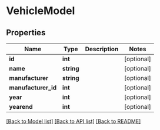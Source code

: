 # VehicleModel

## Properties
Name | Type | Description | Notes
------------ | ------------- | ------------- | -------------
**id** | **int** |  | [optional] 
**name** | **string** |  | [optional] 
**manufacturer** | **string** |  | [optional] 
**manufacturer_id** | **int** |  | [optional] 
**year** | **int** |  | [optional] 
**yearend** | **int** |  | [optional] 

[[Back to Model list]](../README.md#documentation-for-models) [[Back to API list]](../README.md#documentation-for-api-endpoints) [[Back to README]](../README.md)

